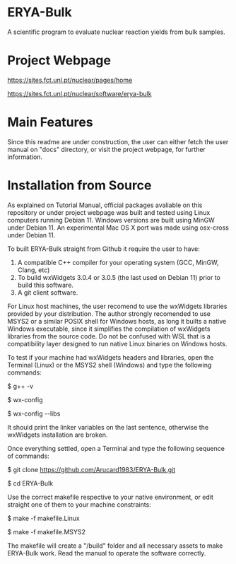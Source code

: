 # ERYA-Bulk
A scientific program to evaluate nuclear reaction yields from bulk samples.

# Project Webpage
https://sites.fct.unl.pt/nuclear/pages/home

https://sites.fct.unl.pt/nuclear/software/erya-bulk

# Main Features
Since this readme are under construction, the user can either fetch the user manual on "docs" directory, or visit the project webpage, for further information.

# Installation from Source
As explained on Tutorial Manual, official packages avaliable on this repository or under project webpage was built and tested using Linux computers running Debian 11. Windows versions are built using MinGW under Debian 11. An experimental Mac OS X port was made using osx-cross under Debian 11.

To built ERYA-Bulk straight from Github it require the user to have:
1. A compatible C++ compiler for your operating system (GCC, MinGW, Clang, etc)
2. To build wxWidgets 3.0.4 or 3.0.5 (the last used on Debian 11) prior to build this software.
3. A git client software.

For Linux host machines, the user recomend to use the wxWidgets libraries provided by your distribution.
The author strongly recomended to use MSYS2 or a similar POSIX shell for Windows hosts, as long it builts a native Windows executable, since it simplifies the compilation of wxWidgets libraries from the source code. Do not be confused with WSL that is a compatibility layer designed to run native Linux binaries on Windows hosts.

To test if your machine had wxWidgets headers and libraries, open the Terminal (Linux) or the MSYS2 shell (Windows) and type the following commands:

$ g++ -v

$ wx-config

$ wx-config --libs

It should print the linker variables on the last sentence, otherwise the wxWidgets installation are broken.

Once everything settled, open a Terminal and type the following sequence of commands:

$ git clone https://github.com/Arucard1983/ERYA-Bulk.git

$ cd ERYA-Bulk

Use the correct makefile respective to your native environment, or edit straight one of them to your machine constraints:

$ make -f makefile.Linux

$ make -f makefile.MSYS2

The makefile will create a "/build" folder and all necessary assets to make ERYA-Bulk work. Read the manual to operate the software correctly.
